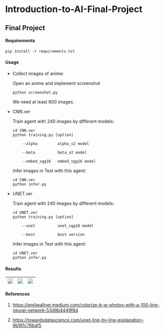 # Introduction-to-AI-Final-Project

## Final Project

#### Requirements

```
pip install -r requirements.txt
```

#### Usage

- Collect images of anime:

	Open an anime and implement screenshot
	
	```
	python screenshot.py
	```
	
	We need at least 600 images.
	
- CNN.ver
	
	Train agent with 240 images by different models:
	
	```
	cd CNN.ver
	python training.py [option]
	
		--alpha			alpha_v2 model
		
		--beta			beta_v2 model
		
		--embed_vgg16	embed_vgg16 model
	```

	Infer images in Test with this agent:
	
	```
	cd CNN.ver
	python infer.py
	```

- UNET.ver
	
	Train agent with 240 images by different models:
	
	```
	cd UNET.ver
	python training.py [option]
	
		--unet			unet_vgg16 model
		
		--best			best version
	```

	Infer images in Test with this agent:
	
	```
	cd UNET.ver
	python infer.py
	```

#### Results

| ![](https://i.imgur.com/SQ7UFZk.png) | ![](https://i.imgur.com/64H01HC.png) | ![](https://i.imgur.com/1ybA7Qn.png) |
| -------- | -------- | -------- |

#### References

1. https://emilwallner.medium.com/colorize-b-w-photos-with-a-100-line-neural-network-53d9b4449f8d

2. https://towardsdatascience.com/unet-line-by-line-explanation-9b191c76baf5

